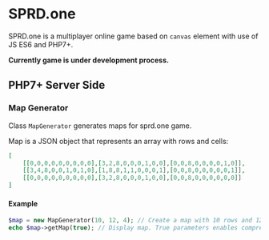 # SPRD.one

SPRD.one is a multiplayer online game based on <code>canvas</code> element with use of JS ES6 and PHP7+.

**Currently game is under development process.**

<h2>PHP7+ Server Side</h2>
<h3>Map Generator</h3>
Class <code>MapGenerator</code> generates maps for sprd.one game.

Map is a JSON object that represents an array with rows and cells:
```JSON
[
    [[0,0,0,0,0,0,0,0,0],[3,2,8,0,0,0,1,0,0],[0,0,8,0,0,0,0,1,0]],
    [[3,4,8,0,0,1,0,1,0],[1,8,8,1,1,0,0,0,1],[0,0,8,0,0,0,0,0,1]],
    [[0,0,0,0,0,0,0,0,0],[3,2,8,0,0,0,1,0,0],[0,0,8,0,0,0,0,0,0]]
]
```
<h4>Example</h4>

```PHP
$map = new MapGenerator(10, 12, 4); // Create a map with 10 rows and 12 cells in each row for 4 players.
echo $map->getMap(true); // Display map. True parameters enables compression (enabled by default).
```
